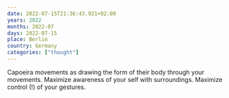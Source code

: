 ```yaml
---
date: 2022-07-15T21:36:43.921+02:00
years: 2022
months: 2022-07
days: 2022-07-15
place: Berlin
country: Germany
categories: ["thought"]
---
```

Capoeira movements as drawing the form of their body through your movements. Maximize awareness of your self with surroundings. Maximize control (!) of your gestures.

